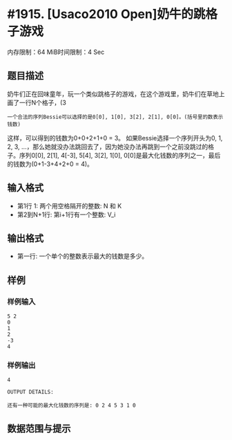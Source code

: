 # #1915. [Usaco2010 Open]奶牛的跳格子游戏

内存限制：64 MiB时间限制：4 Sec

## 题目描述

奶牛们正在回味童年，玩一个类似跳格子的游戏，在这个游戏里，奶牛们在草地上画了一行N个格子，(3  



    一个合法的序列Bessie可以选择的是0[0], 1[0], 3[2], 2[1], 0[0]。(括号里的数表示钱数)
这样，可以得到的钱数为0+0+2+1+0 = 3。
    如果Bessie选择一个序列开头为0, 1, 2, 3, ...，那么她就没办法跳回去了，因为她没办法再跳到一个之前没跳过的格子。序列0[0], 2[1], 4[-3], 5[4], 3[2], 1[0], 0[0]是最大化钱数的序列之一，最后的钱数为(0+1-3+4+2+0 = 4)。


## 输入格式

* 第1行 1: 两个用空格隔开的整数: N 和 K
* 第2到N+1行: 第i+1行有一个整数: V_i

## 输出格式

* 第一行: 一个单个的整数表示最大的钱数是多少。


## 样例

### 样例输入

    
    5 2
    0
    1
    2
    -3
    4
    
    
    

### 样例输出

    
    4
    
    OUTPUT DETAILS:
    
    还有一种可能的最大化钱数的序列是: 0 2 4 5 3 1 0
    
    

## 数据范围与提示
